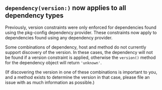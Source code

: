 ## `dependency(version:)` now applies to all dependency types

Previously, version constraints were only enforced for dependencies found using
the pkg-config dependency provider.  These constraints now apply to dependencies
found using any dependency provider.

Some combinations of dependency, host and method do not currently support
discovery of the version.  In these cases, the dependency will not be found if a
version constraint is applied, otherwise the `version()` method for the
dependency object will return `'unknown'`.

(If discovering the version in one of these combinations is important to you,
and a method exists to determine the version in that case, please file an issue
with as much information as possible.)
